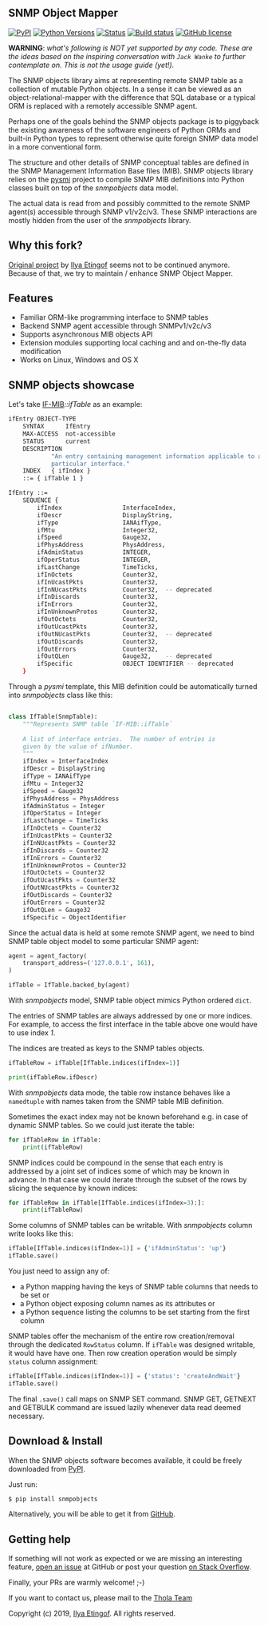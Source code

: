 
SNMP Object Mapper
------------------

[![PyPI](https://img.shields.io/pypi/v/snmpobjects.svg?maxAge=2592000)](https://pypi.org/project/snmpobjects)
[![Python Versions](https://img.shields.io/pypi/pyversions/snmpobjects.svg)](https://pypi.org/project/snmpobjects/)
[![Status](https://img.shields.io/pypi/status/snmpobjects.svg)](https://github.com/etingof/snmpobjects/)
[![Build status](https://travis-ci.org/etingof/snmpobjects.svg?branch=master)](https://travis-ci.org/etingof/snmpobjects)
[![GitHub license](https://img.shields.io/badge/license-BSD-blue.svg)](https://raw.githubusercontent.com/etingof/snmpobjects/master/LICENSE.txt)

**WARNING**: *what's following is NOT yet supported by any code. These are the ideas based
on the inspiring conversation with `Jack Wanke` to further contemplate on. This is not
the usage guide (yet!).*

The SNMP objects library aims at representing remote SNMP table as a collection
of mutable Python objects. In a sense it can be viewed as an
object-relational-mapper with the difference that SQL database or a typical
ORM is replaced with a remotely accessible SNMP agent.

Perhaps one of the goals behind the SNMP objects package is to piggyback
the existing awareness of the software engineers of Python ORMs and built-in
Python types to represent otherwise quite foreign SNMP data model in a more
conventional form.

The structure and other details of SNMP conceptual tables are defined in
the SNMP Management Information Base files (MIB). SNMP objects library
relies on the [pysmi](https://snmplabs.com/pysmi) project to compile SNMP
MIB definitions into Python classes built on top of the *snmpobjects* data
model.

The actual data is read from and possibly committed to the remote SNMP
agent(s) accessible through SNMP v1/v2c/v3. These SNMP interactions are
mostly hidden from the user of the *snmpobjects* library.

Why this fork?
--------------
[Original project](https://github.com/etingof/snmpobjects) by [Ilya Etingof](https://github.com/etingof) seems not to be continued anymore.
Because of that, we try to maintain / enhance SNMP Object Mapper.

Features
--------

* Familiar ORM-like programming interface to SNMP tables
* Backend SNMP agent accessible through SNMPv1/v2c/v3
* Supports asynchronous MIB objects API
* Extension modules supporting local caching and and on-the-fly data modification
* Works on Linux, Windows and OS X

SNMP objects showcase
---------------------

Let's take [IF-MIB](http://mibs.snmplabs.com/asn1/IF-MIB)*::ifTable* as an example:

```bash
ifEntry OBJECT-TYPE
    SYNTAX      IfEntry
    MAX-ACCESS  not-accessible
    STATUS      current
    DESCRIPTION
            "An entry containing management information applicable to a
            particular interface."
    INDEX   { ifIndex }
    ::= { ifTable 1 }

IfEntry ::=
    SEQUENCE {
        ifIndex                 InterfaceIndex,
        ifDescr                 DisplayString,
        ifType                  IANAifType,
        ifMtu                   Integer32,
        ifSpeed                 Gauge32,
        ifPhysAddress           PhysAddress,
        ifAdminStatus           INTEGER,
        ifOperStatus            INTEGER,
        ifLastChange            TimeTicks,
        ifInOctets              Counter32,
        ifInUcastPkts           Counter32,
        ifInNUcastPkts          Counter32,  -- deprecated
        ifInDiscards            Counter32,
        ifInErrors              Counter32,
        ifInUnknownProtos       Counter32,
        ifOutOctets             Counter32,
        ifOutUcastPkts          Counter32,
        ifOutNUcastPkts         Counter32,  -- deprecated
        ifOutDiscards           Counter32,
        ifOutErrors             Counter32,
        ifOutQLen               Gauge32,    -- deprecated
        ifSpecific              OBJECT IDENTIFIER -- deprecated
    }
```

Through a *pysmi* template, this MIB definition could be automatically turned into
*snmpobjects* class like this:

```python

class IfTable(SnmpTable):
    """Represents SNMP table `IF-MIB::ifTable`
    
    A list of interface entries.  The number of entries is
    given by the value of ifNumber.
    """
    ifIndex = InterfaceIndex
    ifDescr = DisplayString
    ifType = IANAifType
    ifMtu = Integer32
    ifSpeed = Gauge32
    ifPhysAddress = PhysAddress
    ifAdminStatus = Integer
    ifOperStatus = Integer
    ifLastChange = TimeTicks
    ifInOctets = Counter32
    ifInUcastPkts = Counter32
    ifInNUcastPkts = Counter32
    ifInDiscards = Counter32
    ifInErrors = Counter32
    ifInUnknownProtos = Counter32
    ifOutOctets = Counter32
    ifOutUcastPkts = Counter32
    ifOutNUcastPkts = Counter32
    ifOutDiscards = Counter32
    ifOutErrors = Counter32
    ifOutQLen = Gauge32
    ifSpecific = ObjectIdentifier
```

Since the actual data is held at some remote SNMP agent, we need to bind SNMP
table object model to some particular SNMP agent:

```python
agent = agent_factory(
    transport_address=('127.0.0.1', 161),
)

ifTable = IfTable.backed_by(agent)

```

With *snmpobjects* model, SNMP table object mimics Python ordered `dict`.

The entries of SNMP tables are always addressed by one or more indices. For example,
to access the first interface in the table above one would have to use index *1*.

The indices are treated as keys to the SNMP tables objects.

```python
ifTableRow = ifTable[IfTable.indices(ifIndex=1)]

print(ifTableRow.ifDescr)
```

With *snmpobjects* data mode, the table row instance behaves like a `namedtuple`
with names taken from the SNMP table MIB definition.

Sometimes the exact index may not be known beforehand e.g. in case of dynamic SNMP
tables. So we could just iterate the table:

```python
for ifTableRow in ifTable:
    print(ifTableRow)
```

SNMP indices could be compound in the sense that each entry is addressed by a joint
set of indices some of which may be known in advance. In that case we could iterate
through the subset of the rows by slicing the sequence by known indices:

```python
for ifTableRow in ifTable[IfTable.indices(ifIndex=3):]:
    print(ifTableRow)
```

Some columns of SNMP tables can be writable. With *snmpobjects* column write looks
like this:

```python
ifTable[IfTable.indices(ifIndex=1)] = {'ifAdminStatus': 'up'}
ifTable.save()
```

You just need to assign any of:

* a Python mapping having the keys of SNMP table columns that needs to be set or
* a Python object exposing column names as its attributes or
* a Python sequence listing the columns to be set starting from the first column

SNMP tables offer the mechanism of the entire row creation/removal through the
dedicated `RowStatus` column. If `ifTable` was designed writable, it would have have
one. Then row creation operation would be simply `status` column assignment:

```python
ifTable[IfTable.indices(ifIndex=1)] = {'status': 'createAndWait'}
ifTable.save()
```

The final `.save()` call maps on SNMP SET command. SNMP GET, GETNEXT and GETBULK
command are issued lazily whenever data read deemed necessary.

Download & Install
------------------

When the SNMP objects software becomes available, it could be freely downloaded from
[PyPI](https://pypi.org/project/snmpobjects).

Just run:

```bash
$ pip install snmpobjects
```

Alternatively, you will be able to get it from [GitHub](https://github.com/etingof/snmpobjects/releases).

Getting help
------------

If something will not work as expected or we are missing an interesting feature,
[open an issue](https://github.com/etingof/snmpobjects/issues) at GitHub or
post your question [on Stack Overflow](https://stackoverflow.com/questions/ask).

Finally, your PRs are warmly welcome! ;-)

If you want to contact us, please mail to the [Thola Team](mailto:snmplabs@thola.io)

Copyright (c) 2019, [Ilya Etingof](mailto:etingof@gmail.com). All rights reserved.
